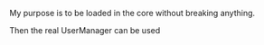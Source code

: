 My purpose is to be loaded in the core without breaking anything.Then the real UserManager can be used